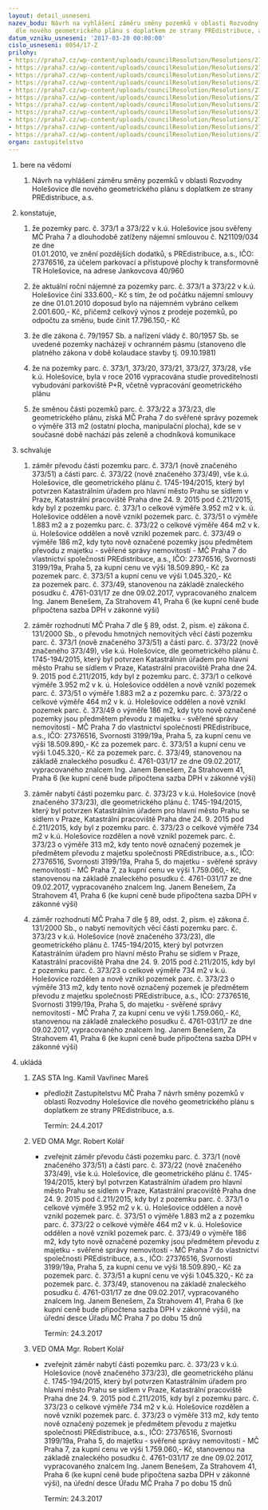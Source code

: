 ```yaml
---
layout: detail_usneseni
nazev_bodu: Návrh na vyhlášení záměru směny pozemků v oblasti Rozvodny Holešovice
  dle nového geometrického plánu s doplatkem ze strany PREdistribuce, a.s.
datum_vzniku_usneseni: '2017-03-20 00:00:00'
cislo_usneseni: 0054/17-Z
prilohy:
- https://praha7.cz/wp-content/uploads/councilResolution/Resolutions/27340/export/01_PREz~181257.docx
- https://praha7.cz/wp-content/uploads/councilResolution/Resolutions/27340/export/02_PREz~181256.pdf
- https://praha7.cz/wp-content/uploads/councilResolution/Resolutions/27340/export/03_PREz~181255.pdf
- https://praha7.cz/wp-content/uploads/councilResolution/Resolutions/27340/export/04_PREz~181254.pdf
- https://praha7.cz/wp-content/uploads/councilResolution/Resolutions/27340/export/05_PREz~181253.pdf
- https://praha7.cz/wp-content/uploads/councilResolution/Resolutions/27340/export/06_PREz~181252.doc
- https://praha7.cz/wp-content/uploads/councilResolution/Resolutions/27340/export/07_PREz~181251.doc
- https://praha7.cz/wp-content/uploads/councilResolution/Resolutions/27340/export/08_PREz~181250.pdf
- https://praha7.cz/wp-content/uploads/councilResolution/Resolutions/27340/export/09_PREz~181249.pdf
- https://praha7.cz/wp-content/uploads/councilResolution/Resolutions/27340/export/10_PREz~181248.pdf
- https://praha7.cz/wp-content/uploads/councilResolution/Resolutions/27340/export/export~301325.pdf
organ: zastupitelstvo
---
```

<ol id="urzList" class="urzList_view"><li id="" class="urzClass1"><span name="1">bere na vědomí</span><ol class="urzOlClass"><li style="text-align: left;" id="" class="urzClass2"><span><p>Návrh na vyhlášení záměru směny pozemků v oblasti Rozvodny Holešovice dle nového geometrického plánu s doplatkem ze strany PREdistribuce, a.s.</p></span></li></ol></li><li id="" class="urzClass1"><span name="50">konstatuje,</span><ol id="" class="urzOlClass"><li style="text-align: left;" id="" class="urzClass2"><span><p>že pozemky parc. č. 373/1 a 373/22 v k.ú. Holešovice jsou svěřeny MČ Praha 7 a dlouhodobě zatíženy nájemní smlouvou č. N21109/034 ze dne<br>01.01.2010, ve znění pozdějších dodatků, s PREdistribuce, a.s., IČO: 27376516, za účelem parkovací a přístupové plochy k transformovně TR Holešovice, na adrese Jankovcova 40/960</p></span></li><li style="text-align: left;" id="" class="urzClass2"><span><p>že aktuální roční nájemné za pozemky parc. č. 373/1 a 373/22 v k.ú. Holešovice činí 333.600,- Kč s tím, že od počátku nájemní smlouvy ze dne 01.01.2010 doposud bylo na nájemném vybráno celkem 2.001.600,- Kč, přičemž celkový výnos z prodeje pozemků, po odpočtu za směnu, bude činit 17.796.150,- Kč</p></span></li><li style="text-align: left;" id="" class="urzClass2"><span><p>že dle zákona č. 79/1957 Sb. a nařízení vlády č. 80/1957 Sb. se uvedené pozemky nacházejí v ochranném pásmu (stanoveno dle platného zákona v době kolaudace stavby tj. 09.10.1981)<br></p></span></li><li style="text-align: left;" id="" class="urzClass2"><span><p>že na pozemky parc. č. 373/1, 373/20, 373/21, 373/27, 373/28, vše k.ú. Holešovice, byla v roce 2016 vypracována studie proveditelnosti vybudování parkoviště P+R, včetně vypracování geometrického plánu</p></span></li><li style="text-align: left;" id="" class="urzClass2"><span><p>že směnou části pozemků parc. č. 373/22 a 373/23, dle geometrického plánu, získá MČ Praha 7 do svěřené správy pozemek o výměře 313 m2 (ostatní plocha, manipulační plocha), kde se v současné době nachází pás zeleně a chodníková komunikace<br></p></span></li></ol></li><li id="" class="urzClass1"><span name="24">schvaluje</span><ol id="" class="urzOlClass"><li style="text-align: left;" id="" class="urzClass2"><span><p>záměr převodu části pozemku parc. č. 373/1 (nově značeného 373/51) a části parc. č. 373/22 (nově značeného 373/49), vše k.ú. Holešovice, dle geometrického plánu č. 1745-194/2015, který byl potvrzen Katastrálním úřadem pro hlavní město Prahu se sídlem v Praze, Katastrální pracoviště Praha dne 24. 9. 2015 pod č.211/2015, kdy byl z pozemku parc. č. 373/1 o celkové výměře 3.952 m2 v k. ú. Holešovice oddělen a nově vznikl pozemek parc. č. 373/51 o výměře 1.883 m2 a z pozemku parc. č. 373/22 o celkové výměře 464 m2 v k. ú. Holešovice oddělen a nově vznikl pozemek parc. č. 373/49 o výměře 186 m2, kdy tyto nově označené pozemky jsou předmětem převodu z majetku - svěřené správy nemovitostí - MČ Praha 7 do vlastnictví společnosti PREdistribuce, a.s., IČO: 27376516, Svornosti 3199/19a, Praha 5, za kupní cenu ve výši 18.509.890,- Kč za pozemek parc. č. 373/51 a&nbsp;kupní cenu ve výši 1.045.320,- Kč za&nbsp;pozemek parc. č. 373/49, stanovenou na základě znaleckého posudku č. 4761-031/17 ze dne 09.02.2017, vypracovaného znalcem Ing. Janem Benešem, Za Strahovem 41, Praha 6 (ke kupní ceně bude připočtena sazba DPH v zákonné výši)<br></p></span></li><li style="text-align: left;" id="" class="urzClass2"><span><p>záměr rozhodnutí MČ Praha 7 dle § 89, odst. 2, písm. e) zákona č. 131/2000 Sb., o převodu hmotných nemovitých věcí části pozemku parc. č. 373/1 (nově značeného 373/51) a části parc. č. 373/22 (nově značeného 373/49), vše k.ú. Holešovice, dle geometrického plánu č. 1745-194/2015, který byl potvrzen Katastrálním úřadem pro hlavní město Prahu se sídlem v Praze, Katastrální pracoviště Praha dne 24. 9. 2015 pod č.211/2015, kdy byl z pozemku parc. č. 373/1 o celkové výměře 3.952 m2 v k. ú. Holešovice oddělen a nově vznikl pozemek parc. č. 373/51 o výměře 1.883 m2 a z pozemku parc. č. 373/22 o celkové výměře 464 m2 v k. ú. Holešovice oddělen a nově vznikl pozemek parc. č. 373/49 o výměře 186 m2, kdy tyto nově označené pozemky jsou předmětem převodu z majetku - svěřené správy nemovitostí - MČ Praha 7 do vlastnictví společnosti PREdistribuce, a.s., IČO: 27376516, Svornosti 3199/19a, Praha 5, za kupní cenu ve výši 18.509.890,- Kč za pozemek parc. č. 373/51 a kupní cenu ve výši 1.045.320,- Kč za pozemek parc. č. 373/49, stanovenou na základě znaleckého posudku č. 4761-031/17 ze dne 09.02.2017, vypracovaného znalcem Ing. Janem Benešem, Za Strahovem 41, Praha 6 (ke kupní ceně bude připočtena sazba DPH v zákonné výši)<br></p></span></li><li style="text-align: left;" id="" class="urzClass2"><span><p>záměr nabytí části pozemku parc. č. 373/23 v k.ú. Holešovice (nově značeného 373/23), dle geometrického plánu č. 1745-194/2015, který byl potvrzen Katastrálním úřadem pro hlavní město Prahu se sídlem v Praze, Katastrální pracoviště Praha dne 24. 9. 2015 pod č.211/2015, kdy byl z pozemku parc. č. 373/23 o celkové výměře 734 m2 v k.ú. Holešovice rozdělen a nově vznikl pozemek parc. č. 373/23 o výměře 313 m2, kdy tento nově označený pozemek je předmětem převodu z majetku společnosti PREdistribuce, a.s., IČO: 27376516, Svornosti 3199/19a, Praha 5, do majetku - svěřené správy nemovitostí - MČ Praha 7, za kupní cenu ve výši 1.759.060,- Kč, stanovenou na základě znaleckého posudku č. 4761-031/17 ze dne 09.02.2017, vypracovaného znalcem Ing. Janem Benešem, Za Strahovem 41, Praha 6 (ke kupní ceně bude připočtena sazba DPH v zákonné výši)<br></p></span></li><li style="text-align: left;" id="" class="urzClass2"><span><p>záměr rozhodnutí MČ Praha 7 dle § 89, odst. 2, písm. e) zákona č. 131/2000 Sb., o nabytí nemovitých věcí&nbsp;části pozemku parc. č. 373/23 v k.ú. Holešovice (nově značeného 373/23), dle geometrického plánu č. 1745-194/2015, který byl potvrzen Katastrálním úřadem pro hlavní město Prahu se sídlem v Praze, Katastrální pracoviště Praha dne 24. 9. 2015 pod č.211/2015, kdy byl z pozemku parc. č. 373/23 o celkové výměře 734 m2 v k.ú. Holešovice rozdělen a nově vznikl pozemek parc. č. 373/23 o výměře 313 m2, kdy tento nově označený pozemek je předmětem převodu z majetku společnosti PREdistribuce, a.s., IČO: 27376516, Svornosti 3199/19a, Praha 5, do majetku - svěřené správy nemovitostí - MČ Praha 7, za kupní cenu ve výši 1.759.060,- Kč, stanovenou na základě znaleckého posudku č. 4761-031/17 ze dne 09.02.2017, vypracovaného znalcem Ing. Janem Benešem, Za Strahovem 41, Praha 6 (ke kupní ceně bude připočtena sazba DPH v zákonné výši)</p></span></li></ol></li><li class="urzClass1" id="urzUkoly"><span name="1">ukládá</span><ol class="urzOlClass"><li class="urzClass2"><span><p>ZAS STA Ing. Kamil Vavřinec Mareš</p></span><ul class="urzUlClass"><li class="urzClass3"><span><p>předložit Zastupitelstvu MČ Praha 7 návrh směny pozemků v oblasti Rozvodny Holešovice dle nového geometrického plánu s doplatkem ze strany PREdistribuce, a.s.</p></span><span class="urzUkolTermin">  Termín:&nbsp;24.4.2017</span></li></ul></li><li class="urzClass2"><span><p>VED OMA Mgr. Robert Kolář</p></span><ul class="urzUlClass"><li class="urzClass3"><span><p>zveřejnit záměr převodu části pozemku parc. č. 373/1 (nově značeného 373/51) a části parc. č. 373/22 (nově značeného 373/49), vše k.ú. Holešovice, dle geometrického plánu č. 1745-194/2015, který byl potvrzen Katastrálním úřadem pro hlavní město Prahu se sídlem v Praze, Katastrální pracoviště Praha dne 24. 9. 2015 pod č.211/2015, kdy byl z pozemku parc. č. 373/1 o celkové výměře 3.952 m2 v k. ú. Holešovice oddělen a nově vznikl pozemek parc. č. 373/51 o výměře 1.883 m2 a z pozemku parc. č. 373/22 o celkové výměře 464 m2 v k. ú. Holešovice oddělen a nově vznikl pozemek parc. č. 373/49 o výměře 186 m2, kdy tyto nově označené pozemky jsou předmětem převodu z majetku - svěřené správy nemovitostí - MČ Praha 7 do vlastnictví společnosti PREdistribuce, a.s., IČO: 27376516, Svornosti 3199/19a, Praha 5, za kupní cenu ve výši 18.509.890,- Kč za pozemek parc. č. 373/51 a kupní cenu ve výši 1.045.320,- Kč za pozemek parc. č. 373/49, stanovenou na základě znaleckého posudku č. 4761-031/17 ze dne 09.02.2017, vypracovaného znalcem Ing. Janem Benešem, Za Strahovem 41, Praha 6 (ke kupní ceně bude připočtena sazba DPH v zákonné výši), na úřední desce Úřadu MČ Praha 7 po dobu 15 dnů</p></span><span class="urzUkolTermin">  Termín:&nbsp;24.3.2017</span></li></ul></li><li class="urzClass2"><span><p>VED OMA Mgr. Robert Kolář</p></span><ul class="urzUlClass"><li class="urzClass3"><span><p>zveřejnit záměr nabytí části pozemku parc. č. 373/23 v k.ú. Holešovice (nově značeného 373/23), dle geometrického plánu č. 1745-194/2015, který byl potvrzen Katastrálním úřadem pro hlavní město Prahu se sídlem v Praze, Katastrální pracoviště Praha dne 24. 9. 2015 pod č.211/2015, kdy byl z pozemku parc. č. 373/23 o celkové výměře 734 m2 v k.ú. Holešovice rozdělen a nově vznikl pozemek parc. č. 373/23 o výměře 313 m2, kdy tento nově označený pozemek je předmětem převodu z majetku společnosti PREdistribuce, a.s., IČO: 27376516, Svornosti 3199/19a, Praha 5, do majetku - svěřené správy nemovitostí - MČ Praha 7, za kupní cenu ve výši 1.759.060,- Kč, stanovenou na základě znaleckého posudku č. 4761-031/17 ze dne 09.02.2017, vypracovaného znalcem Ing. Janem Benešem, Za Strahovem 41, Praha 6 (ke kupní ceně bude připočtena sazba DPH v zákonné výši), na úřední desce Úřadu MČ Praha 7 po dobu 15 dnů</p></span><span class="urzUkolTermin">  Termín:&nbsp;24.3.2017</span></li></ul></li></ol></li></ol>